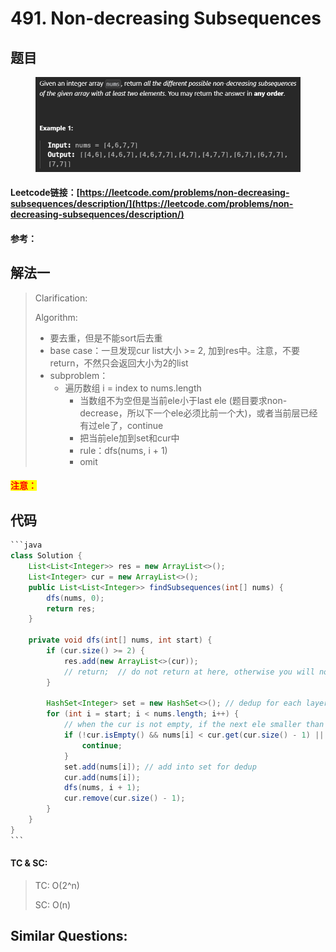 # 491. Non-decreasing Subsequences

## 题目

<figure><img src="../../.gitbook/assets/image (8) (1).png" alt=""><figcaption></figcaption></figure>

#### Leetcode链接：[https://leetcode.com/problems/non-decreasing-subsequences/description/](https://leetcode.com/problems/non-decreasing-subsequences/description/)

#### 参考：

## 解法一

> Clarification:&#x20;
>
> Algorithm:&#x20;
>
> * 要去重，但是不能sort后去重
> * base case：一旦发现cur list大小 >= 2, 加到res中。注意，不要return，不然只会返回大小为2的list
> * subproblem：
>   * 遍历数组 i = index to nums.length
>     * 当数组不为空但是当前ele小于last ele (题目要求non-decrease，所以下一个ele必须比前一个大)，或者当前层已经有过ele了，continue
>     * 把当前ele加到set和cur中
>     * rule：dfs(nums, i + 1)
>     * omit

#### <mark style="color:red;">注意：</mark>

## 代码

````java
```java
class Solution {
    List<List<Integer>> res = new ArrayList<>();
    List<Integer> cur = new ArrayList<>();
    public List<List<Integer>> findSubsequences(int[] nums) {
        dfs(nums, 0);
        return res;
    }

    private void dfs(int[] nums, int start) {
        if (cur.size() >= 2) {
            res.add(new ArrayList<>(cur));
            // return;  // do not return at here, otherwise you will not get any res after size is 2
        }

        HashSet<Integer> set = new HashSet<>(); // dedup for each layer
        for (int i = start; i < nums.length; i++) {
            // when the cur is not empty, if the next ele smaller than the last one or has choosen, go next
            if (!cur.isEmpty() && nums[i] < cur.get(cur.size() - 1) || set.contains(nums[i])) {
                continue;
            }
            set.add(nums[i]); // add into set for dedup
            cur.add(nums[i]);
            dfs(nums, i + 1);
            cur.remove(cur.size() - 1);
        }
    }
}
```
````

#### TC & SC:&#x20;

> TC: O(2^n)
>
> SC: O(n)

## **Similar Questions:**&#x20;
